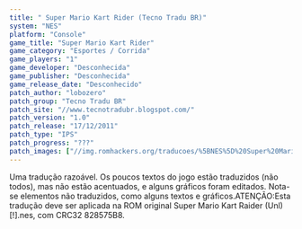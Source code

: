 ```yaml
---
title: " Super Mario Kart Rider (Tecno Tradu BR)"
system: "NES"
platform: "Console"
game_title: "Super Mario Kart Rider"
game_category: "Esportes / Corrida"
game_players: "1"
game_developer: "Desconhecida"
game_publisher: "Desconhecida"
game_release_date: "Desconhecido"
patch_author: "lobozero"
patch_group: "Tecno Tradu BR"
patch_site: "//www.tecnotradubr.blogspot.com/"
patch_version: "1.0"
patch_release: "17/12/2011"
patch_type: "IPS"
patch_progress: "???"
patch_images: ["//img.romhackers.org/traducoes/%5BNES%5D%20Super%20Mario%20Kart%20Rider%20-%20Tecno%20Tradu%20BR%20-%201.png","//img.romhackers.org/traducoes/%5BNES%5D%20Super%20Mario%20Kart%20Rider%20-%20Tecno%20Tradu%20BR%20-%202.png","//img.romhackers.org/traducoes/%5BNES%5D%20Super%20Mario%20Kart%20Rider%20-%20Tecno%20Tradu%20BR%20-%203.png"]
---
```

Uma tradução razoável. Os poucos textos do jogo estão traduzidos (não todos), mas não estão acentuados, e alguns gráficos foram editados. Nota-se elementos não traduzidos, como alguns textos e gráficos.ATENÇÃO:Esta tradução deve ser aplicada na ROM original Super Mario Kart Raider (Unl) [!].nes, com CRC32 828575B8.